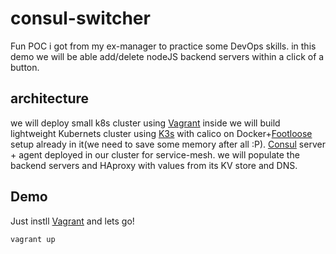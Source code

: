 # consul-switcher
Fun POC i got from my ex-manager to practice some DevOps skills.
in this demo we will be able add/delete nodeJS backend servers within a click of a button.
## architecture
we will deploy small k8s cluster using [Vagrant](https://www.vagrantup.com/) inside we will build lightweight Kubernets cluster using [K3s](https://k3s.io/) with calico on Docker+[Footloose](https://github.com/weaveworks/footloose) setup already in it(we need to save some memory after all :P).
[Consul](https://www.consul.io/) server + agent deployed in our cluster for service-mesh.
we will populate the backend servers and HAproxy with values from its KV store and DNS.
## Demo
Just instll [Vagrant](https://www.vagrantup.com/) and lets go!

```
vagrant up
```
